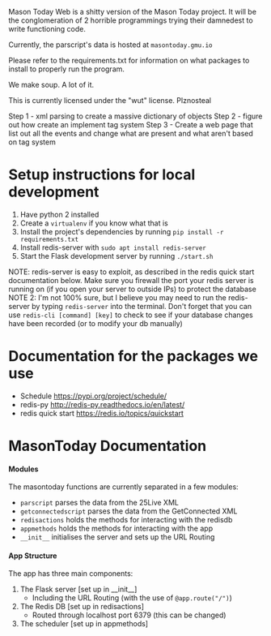 Mason Today Web is a shitty version of the Mason Today project. It will be the conglomeration of 2 horrible programmings trying their damnedest to write functioning code.

Currently, the parscript's data is hosted at `masontoday.gmu.io`

Please refer to the requirements.txt for information on what packages to install to properly run the program.

We make soup. A lot of it.

This is currently licensed under the "wut" license. Plznosteal

Step 1 - xml parsing to create a massive dictionary of objects
Step 2 - figure out how create an implement tag system
Step 3 - Create a web page that list out all the events and change what are present and what aren't based on tag system  

# Setup instructions for local development

1) Have python 2 installed
2) Create a `virtualenv` if you know what that is
3) Install the project's dependencies by running `pip install -r requirements.txt`
4) Install redis-server with `sudo apt install redis-server`
5) Start the Flask development server by running `./start.sh`

NOTE: redis-server is easy to exploit, as described in the redis quick start documentation below. Make sure you firewall the port your redis server is running on (if you open your server to outside IPs) to protect the database
NOTE 2: I'm not 100% sure, but I believe you may need to run the redis-server by typing `redis-server` into the terminal. Don't forget that you can use `redis-cli [command] [key]` to check to see if your database changes have been recorded (or to modify your db manually)

# Documentation for the packages we use

* Schedule https://pypi.org/project/schedule/
* redis-py http://redis-py.readthedocs.io/en/latest/
* redis quick start https://redis.io/topics/quickstart

# MasonToday Documentation

#### Modules
The masontoday functions are currently separated in a few modules:
* `parscript` parses the data from the 25Live XML
* `getconnectedscript` parses the data from the GetConnected XML
* `redisactions` holds the methods for interacting with the redisdb
* `appmethods` holds the methods for interacting with the app
* `__init__` initialises the server and sets up the URL Routing

#### App Structure
The app has three main components:
1) The Flask server [set up in \_\_init\_\_]
    * Including the URL Routing (with the use of `@app.route("/")`)
2) The Redis DB [set up in redisactions]
    * Routed through localhost port 6379 (this can be changed)
3) The scheduler [set up in appmethods]
